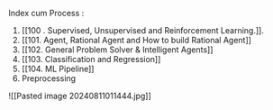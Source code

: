 
Index cum Process : 

1. [[100 . Supervised, Unsupervised and Reinforcement Learning.]].
2. [[101. Agent, Rational Agent and How to build Rational Agent]] 
3. [[102. General Problem Solver & Intelligent Agents]]
4. [[103. Classification and Regression]]
5. [[104. ML Pipeline]] 
6. Preprocessing 

![[Pasted image 20240811011444.jpg]]


